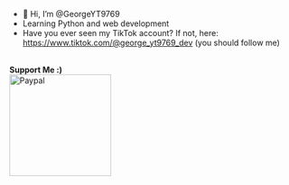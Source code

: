 - 👋 Hi, I’m @GeorgeYT9769
- Learning Python and web development
- Have you ever seen my TikTok account? If not, here: https://www.tiktok.com/@george_yt9769_dev (you should follow me)
<br>
<b>Support Me :)</b>
<br>
<a href="https://www.paypal.me/jurajondovcik" target="_blank"><img src="https://user-images.githubusercontent.com/42001064/196043185-ebd61195-44ee-480f-9b76-f5eb7cfcaf55.png" alt="Paypal" width="180" ></a>
